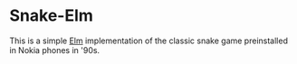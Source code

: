 # Snake-Elm
This is a simple [Elm](https://github.com/elm-lang) implementation of the classic snake game preinstalled in Nokia phones in '90s.
